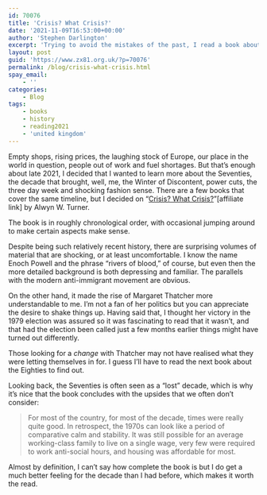 ```yaml
---
id: 70076
title: 'Crisis? What Crisis?'
date: '2021-11-09T16:53:00+00:00'
author: 'Stephen Darlington'
excerpt: 'Trying to avoid the mistakes of the past, I read a book about the Seventies.'
layout: post
guid: 'https://www.zx81.org.uk/?p=70076'
permalink: /blog/crisis-what-crisis.html
spay_email:
    - ''
categories:
    - Blog
tags:
    - books
    - history
    - reading2021
    - 'united kingdom'
---
```


Empty shops, rising prices, the laughing stock of Europe, our place in the world in question, people out of work and fuel shortages. But that’s enough about late 2021, I decided that I wanted to learn more about the Seventies, the decade that brought, well, me, the Winter of Discontent, power cuts, the three day week and shocking fashion sense. There are a few books that cover the same timeline, but I decided on “[Crisis? What Crisis?](https://amzn.to/3kfhW9N)”\[affiliate link\] by Alwyn W. Turner.

The book is in roughly chronological order, with occasional jumping around to make certain aspects make sense.

Despite being such relatively recent history, there are surprising volumes of material that are shocking, or at least uncomfortable. I know the name Enoch Powell and the phrase “rivers of blood,” of course, but even then the more detailed background is both depressing and familiar. The parallels with the modern anti-immigrant movement are obvious.

On the other hand, it made the rise of Margaret Thatcher more understandable to me. I’m not a fan of her politics but you can appreciate the desire to shake things up. Having said that, I thought her victory in the 1979 election was assured so it was fascinating to read that it wasn’t, and that had the election been called just a few months earlier things might have turned out differently.

Those looking for a *change* with Thatcher may not have realised what they were letting themselves in for. I guess I’ll have to read the next book about the Eighties to find out.

Looking back, the Seventies is often seen as a “lost” decade, which is why it’s nice that the book concludes with the upsides that we often don’t consider:

> For most of the country, for most of the decade, times were really quite good. In retrospect, the 1970s can look like a period of comparative calm and stability. It was still possible for an average working-class family to live on a single wage, very few were required to work anti-social hours, and housing was affordable for most.

Almost by definition, I can’t say how complete the book is but I do get a much better feeling for the decade than I had before, which makes it worth the read.